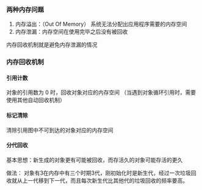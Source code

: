 
### 两种内存问题

1. 内存溢出：（Out Of Memory） 系统无法分配出应用程序需要的内存空间
2. 内存泄漏：内存空间在使用完毕之后没有被回收


内存回收机制就是避免内存泄漏的情况


### 内存回收机制

#### 引用计数

对象的引用数为 0 时，回收对象对应的内存空间 （当遇到对象循环引用时，需要使用其他自动回收机制）

#### 标记清除

清除引用图中不可到达的对象对应的内存空间

#### 分代回收

基本思想：新生成的对象更有可能被回收，而存活久的对象可能存活的更久

做法： 对象有3在内存中有三个时期3代，刚初始化时是新生代，经过一次垃圾回收就从上一代移到下一代，而且每次新生代比其他代的垃圾回收的频率要高。